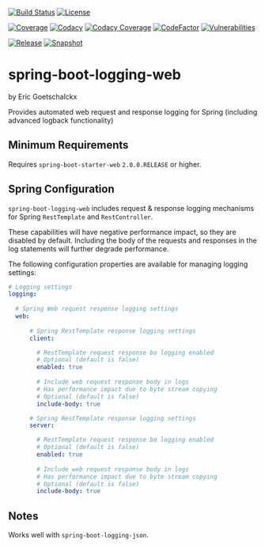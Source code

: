 [![Build Status](https://travis-ci.org/goetschalckx/spring-boot-logging-web.svg?branch=master)](https://travis-ci.org/goetschalckx/spring-boot-logging-web)
[![License](https://img.shields.io/github/license/goetschalckx/spring-boot-logging-web?color=4DC71F)](https://github.com/goetschalckx/spring-boot-logging-web/blob/master/LICENSE)

[![Coverage](https://codecov.io/gh/goetschalckx/spring-boot-logging-web/branch/master/graph/badge.svg)](https://codecov.io/gh/goetschalckx/spring-boot-logging-web)
[![Codacy](https://app.codacy.com/project/badge/Grade/18d52df9799f4c29b8180ad76ff84a33)](https://www.codacy.com/gh/goetschalckx/spring-boot-logging-web?utm_source=github.com&amp;utm_medium=referral&amp;utm_content=goetschalckx/spring-boot-logging-web&amp;utm_campaign=Badge_Grade)
[![Codacy Coverage](https://app.codacy.com/project/badge/Coverage/18d52df9799f4c29b8180ad76ff84a33)](https://www.codacy.com/gh/goetschalckx/spring-boot-logging-web?utm_source=github.com&utm_medium=referral&utm_content=goetschalckx/spring-boot-logging-web&utm_campaign=Badge_Coverage)
[![CodeFactor](https://www.codefactor.io/repository/github/goetschalckx/spring-boot-logging-web/badge)](https://www.codefactor.io/repository/github/goetschalckx/spring-boot-logging-web)
[![Vulnerabilities](https://snyk.io/test/github/goetschalckx/spring-boot-logging-web/badge.svg)](https://snyk.io/test/github/goetschalckx/spring-boot-logging-web)

[![Release](https://img.shields.io/nexus/r/io.github.goetschalckx/spring-boot-logging-web?color=4DC71F&label=release&server=https%3A%2F%2Foss.sonatype.org%2F)](https://search.maven.org/artifact/io.github.goetschalckx/spring-boot-logging-web)
[![Snapshot](https://img.shields.io/nexus/s/io.github.goetschalckx/spring-boot-logging-web?label=snapshot&server=https%3A%2F%2Foss.sonatype.org%2F)](https://oss.sonatype.org/#nexus-search;quick~spring-boot-logging-web)

# spring-boot-logging-web
by Eric Goetschalckx

Provides automated web request and response logging for Spring (including advanced logback functionality)

## Minimum Requirements
Requires `spring-boot-starter-web` `2.0.0.RELEASE` or higher.
  
## Spring Configuration
`spring-boot-logging-web` includes request & response logging mechanisms for Spring `RestTemplate` and `RestController`.

These capabilities will have negative performance impact, so they are disabled by default. Including the body of the requests and responses in the log statements will further degrade performance.

The following configuration properties are available for managing logging settings:

```yaml
# Logging settings 
logging:
  
  # Spring Web request response logging settings
  web:
      
      # Spring RestTemplate response logging settings
      client:

        # RestTemplate request response bo logging enabled
        # Optional (default is false)
        enabled: true
     
        # Include web request response body in logs
        # Has performance impact due to byte stream copying
        # Optional (default is false)
        include-body: true

      # Spring RestTemplate response logging settings
      server:

        # RestTemplate request response bo logging enabled
        # Optional (default is false)
        enabled: true
     
        # Include web request response body in logs
        # Has performance impact due to byte stream copying
        # Optional (default is false)
        include-body: true
```

## Notes
Works well with `spring-boot-logging-json`.
